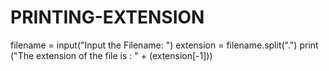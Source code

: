 # PRINTING-EXTENSION
filename = input("Input the Filename: ")
extension = filename.split(".")
print ("The extension of the file is : " + (extension[-1]))

